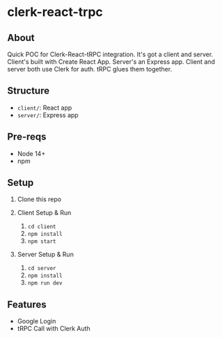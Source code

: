 # clerk-react-trpc

## About

Quick POC for Clerk-React-tRPC integration. It's got a client and server. Client's built with Create React App. Server's an Express app. Client and server both use Clerk for auth. tRPC glues them together.

## Structure

- `client/`: React app
- `server/`: Express app

## Pre-reqs

- Node 14+
- npm

## Setup

1. Clone this repo

2. Client Setup & Run

   1. `cd client`
   2. `npm install`
   3. `npm start`

3. Server Setup & Run
   1. `cd server`
   2. `npm install`
   3. `npm run dev`

## Features

- Google Login
- tRPC Call with Clerk Auth
